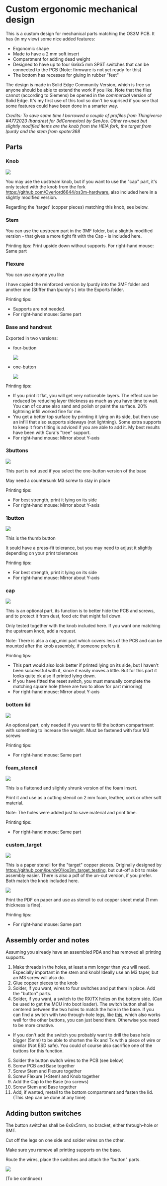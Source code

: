 # Custom ergonomic mechanical design


This is a custom design for mechanical parts matching the OS3M PCB. It has (in my view) some nice added features:
* Ergonomic shape 
* Made to have a 2 mm soft insert
* Compartment for adding dead weight
* Designed to have up to four 6x6x5 mm SPST switches that can be connected to the PCB (Note: firmware is not yet ready for this)
* The bottom has recesses for gluing in rubber "feet"

The design is made in Solid Edge Community Version, which is free so anyone should be able to extend the work if you like. Note that the files cannot (according to Siemens) be opened in the *commercial* version of Solid Edge. It's my first use of this tool so don't be suprised if you see that some features could have been done in a smarter way.

*Credits: To save some time I borrowed a couple of profiles from Thingiverse #4772023 (handrest for 3dConnexion) by SenJos. Other re-used but slightly modified items are the knob from the HEIA fork, the target from lpurdy and the stem from spoter368*

## Parts

### Knob

![](HEIA_knob.png?raw=true)

You may use the upstream knob, but if you want to use the "cap" part, it's only tested with the knob from the fork https://github.com/Overlord6644/os3m-hardware, also included here in a slightly modified version. 

Regarding the 'target' (copper pieces) matching this knob, see below.

### Stem 
You can use the upstream part in the 3MF folder, but a slightly modified version  - that gives a more tight fit with the Cap - is included here.

Printing tips:
Print upside down without supports.
For right-hand mouse: Same part

### Flexure 
You can use anyone you like

I have copied the reinforced version by lpurdy into the 3MF folder and another one (Stiffer than lpurdy's ) into the Exports folder.

Printing tips:

* Supports are not needed.
* For right-hand mouse: Same part

### Base and handrest

Exported in two versions:

   * four-button
		
		![](base_and_handrest_4_buttons.png?raw=true)
	
   * one-button
		
		![](base_and_handrest_1_buttons.png?raw=true)
	 
Printing tips:

  * If you print it flat, you will get very noticeable layers. The effect can be reduced by reducing layer thickness as much as you have time to wait. You can of course also sand and polish or paint the surface. 20% lightning infill worked fine for me.
  * You get a better top surface by printing it lying on its side, but then use an infill that also supports sideways (not lightning). Some extra supports to keep it from tilting is adviced if you are able to add it. My best results have been with Cura's "tree" support.
  * For right-hand mouse: Mirror about Y-axis

### 3buttons
![](3buttons.png?raw=true)

This part is not used if you select the one-button version of the base 

May need a countersunk M3 screw to stay in place

Printing tips:

   * For best strength, print it lying on its side
   * For right-hand mouse: Mirror about Y-axis

### 1button
 
![](1button.png?raw=true)

This is the thumb button

It sould have a press-fit tolerance, but you may need to adjust it slightly depending on your print tolerances

Printing tips:

* For best strength, print it lying on its side
* For right-hand mouse: Mirror about Y-axis

### cap
![](cap.png?raw=true)
	
This is an optional part, its function is to better hide the PCB and screws, and to protect it from dust, food etc that might fall down.

Only tested together with the knob included here. If you want one matching the upstream knob, add a request.

Note: There is also a cap_mini part which covers less of the PCB and can be mounted after the knob assembly, if someone prefers it.

Printing tips:

* This part would also look better if printed lying on its side, but I haven't been successful with it, since it easily moves a little. But for this part it looks quite ok also if printed lying down.
* If you have fitted the reset switch, you must manually complete the matching square hole (there are two to allow for part mirroring)
* For right-hand mouse: Mirror about Y-axis

### bottom lid 
 ![](bottom.png?raw=true)

An optional part, only needed if you want to fill the bottom compartment with something to increase the weight.
Must be fastened with four M3 screws

Printing tips:

* For right-hand mouse: Same part

### foam_stencil
![](foam_stensil.png?raw=true)

This is a flattened and slightly shrunk version of the foam insert. 

Print it and use as a cutting stencil on 2 mm foam, leather, cork or other soft material.

Note: The holes were added just to save material and print time.

Printing tips:

* For right-hand mouse: Same part

### custom_target
![](custom_target_mod.png?raw=true)

This is a paper stencil for the "target" copper pieces.  Originally designed by https://github.com/lpurdy01/os3m_target_testing, but cut-off a bit to make assembly easier. There is also a pdf of the un-cut version, if you prefer. Both match the knob included here.

![](custom_target.png?raw=true)

Print the PDF on paper and use as stencil to cut copper sheet metal (1 mm thickness is fine). 

Printing tips:

* For right-hand mouse: Same part

## Assembly order and notes

Assuming you already have an assembled PBA and has removed all printing supports.

1. Make threads in the holes, at least a mm longer than you will need. Especially important in the stem and knob!  Ideally use an M3 taper, but an M3 screw will also do.
2. Glue copper pieces to the knob
3. Solder, if you want, wires to four switches and put them in place. Add the "button" parts.
4. Solder, if you want, a switch to the RX/TX holes on the bottom side. (Can be used to get the MCU into boot loader). The switch button shall be centered between the two holes to match the hole in the base. If you can find a switch with two through-hole legs, like [this](https://www.amazon.se/dp/B0DFH41ZLB?ref=ppx_yo2ov_dt_b_fed_asin_title&th=1), which also works well for the other buttons, you can just bend them. Otherwise you need to be more creative.
  * If you don't add the switch you probably want to drill the base hole bigger (5mm) to be able to shorten the Rx and Tx with a piece of wire or similar (Not ESD safe). You could of course also sacrifice one of the buttons for this function.
5. Solder the button switch wires to the PCB (see below)
6. Screw PCB and Base together
7. Screw Stem and Flexure together
8. Screw Flexure (+Stem) and Knob together
9. Add the Cap to the Base (no screws)
10. Screw Stem and Base together
11. Add, if wanted, metall to the bottom compartment and fasten the lid.  (This step can be done at any time)

## Adding button switches

The button switches shall be 6x6x5mm, no bracket, either through-hole or SMT. 

Cut off the legs on one side and solder wires on the other.

Make sure you remove all printing supports on the base.

Route the wires, place the switches and attach the "button" parts. 

![](3_switches_mounted.png?raw=true)

(To be continued)
